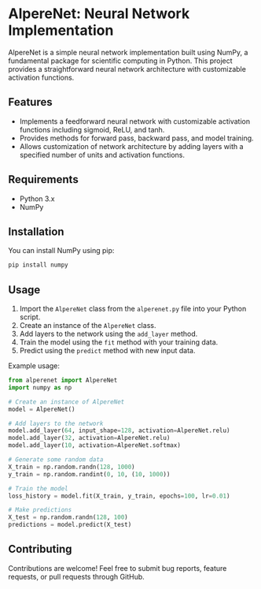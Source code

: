 # AlpereNet: Neural Network Implementation

AlpereNet is a simple neural network implementation built using NumPy, a fundamental package for scientific computing in Python. This project provides a straightforward neural network architecture with customizable activation functions.

## Features

- Implements a feedforward neural network with customizable activation functions including sigmoid, ReLU, and tanh.
- Provides methods for forward pass, backward pass, and model training.
- Allows customization of network architecture by adding layers with a specified number of units and activation functions.

## Requirements

- Python 3.x
- NumPy

## Installation

You can install NumPy using pip:

```bash
pip install numpy
```

## Usage

1. Import the `AlpereNet` class from the `alperenet.py` file into your Python script.
2. Create an instance of the `AlpereNet` class.
3. Add layers to the network using the `add_layer` method.
4. Train the model using the `fit` method with your training data.
5. Predict using the `predict` method with new input data.

Example usage:

```python
from alperenet import AlpereNet
import numpy as np

# Create an instance of AlpereNet
model = AlpereNet()

# Add layers to the network
model.add_layer(64, input_shape=128, activation=AlpereNet.relu)
model.add_layer(32, activation=AlpereNet.relu)
model.add_layer(10, activation=AlpereNet.softmax)

# Generate some random data
X_train = np.random.randn(128, 1000)
y_train = np.random.randint(0, 10, (10, 1000))

# Train the model
loss_history = model.fit(X_train, y_train, epochs=100, lr=0.01)

# Make predictions
X_test = np.random.randn(128, 100)
predictions = model.predict(X_test)
```

## Contributing

Contributions are welcome! Feel free to submit bug reports, feature requests, or pull requests through GitHub.
